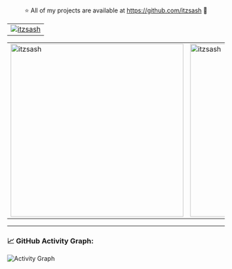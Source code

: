 <p align="center">⭐ All of my projects are available at <a href="https://github.com/itzsash">https://github.com/itzsash</a> 🍭</p>

<table align="center">
  <tr>
    <td>
      <a href="https://github.com/ryo-ma/github-profile-trophy">
        <img src="https://github-profile-trophy.vercel.app/?username=itzsash" alt="itzsash" />
      </a>
    </td>
  </tr>
</table>


<table>
  <tr>
    <td><img src="https://github-readme-stats.vercel.app/api?username=itzsash&show_icons=true&locale=en" alt="itzsash" width="400"/></td>
    <td><img src="https://github-readme-streak-stats.herokuapp.com/?user=itzsash&" alt="itzsash" width="400"/></td>
  </tr>
</table>

------

<p align="center">
  <h3>📈 GitHub Activity Graph:</h3>
  <img src="https://activity-graph.herokuapp.com/graph?username=itzsash&theme=react-dark" alt="Activity Graph" />
</p>
  



